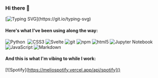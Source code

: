 ### Hi there 👋

[![Typing SVG](https://readme-typing-svg.demolab.com?font=Fira+Code&duration=3000&pause=1000&color=978CFF&vCenter=true&multiline=true&width=435&height=65&lines=I+love+learning+new+things%2C;especially+in+web+dev+and+Python!)](https://git.io/typing-svg)

#### Here's what I've been using along the way:
<p>
  <img alt="Python" src="https://img.shields.io/badge/-Python-45b8d8?style=flat-square&logo=python&logoColor=white" />
  <img alt=""Visual Studio Code" src="https://img.shields.io/badge/-Visual%20Studio%20Code-007ACC?style=flat-square&logo=visual-studio-code&logoColor=white" />
  <img alt="CSS3" src="https://img.shields.io/badge/-CSS3-5849BE?style=flat-square&logo=css3&logoColor=white" />
  <img alt="Svelte" src="https://img.shields.io/badge/-Svelte-db7092?style=flat-square&logo=svelte&logoColor=white" />
  <img alt="git" src="https://img.shields.io/badge/-Git-F05032?style=flat-square&logo=git&logoColor=white" />
  <img alt="npm" src="https://img.shields.io/badge/-NPM-CB3837?style=flat-square&logo=npm&logoColor=white" />
  <img alt="html5" src="https://img.shields.io/badge/-HTML5-E34F26?style=flat-square&logo=html5&logoColor=white" />
  <img alt="Jupyter Notebook" src="https://img.shields.io/badge/-Jupyter_Notebook-eb7325?style=flat-square&logo=jupyter&logoColor=white" />
  <img alt="JavaScript" src="https://img.shields.io/badge/-JavaScript-F9A03C?style=flat-square&logo=javascript&logoColor=white" />
  <img alt="Markdown" src="https://img.shields.io/badge/-Markdown-13aa52?style=flat-square&logo=markdown&logoColor=white" />
</p>

#### And this is what I'm vibing to while I work:
[![Spotify](https://meliospotify.vercel.app/api/spotify]()
                                                                                                                         
<!--
#### The cool stuff I used in this README:
- [Readme Typing SVG](https://github.com/DenverCoder1/readme-typing-svg)


**MMarochovOS/MMarochovOS** is a ✨ _special_ ✨ repository because its `README.md` (this file) appears on your GitHub profile.

Here are some ideas to get you started:

- 🔭 I’m currently working on ...
- 🌱 I’m currently learning ...
- 👯 I’m looking to collaborate on ...
- 🤔 I’m looking for help with ...
- 💬 Ask me about ...
- 📫 How to reach me: ...
- 😄 Pronouns: ...
- ⚡ Fun fact: ...
-->
